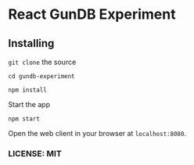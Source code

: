 # React GunDB Experiment

## Installing
`git clone` the source

```
cd gundb-experiment

npm install
```

Start the app

```
npm start
```

Open the web client in your browser at `localhost:8080`.

### LICENSE: MIT
